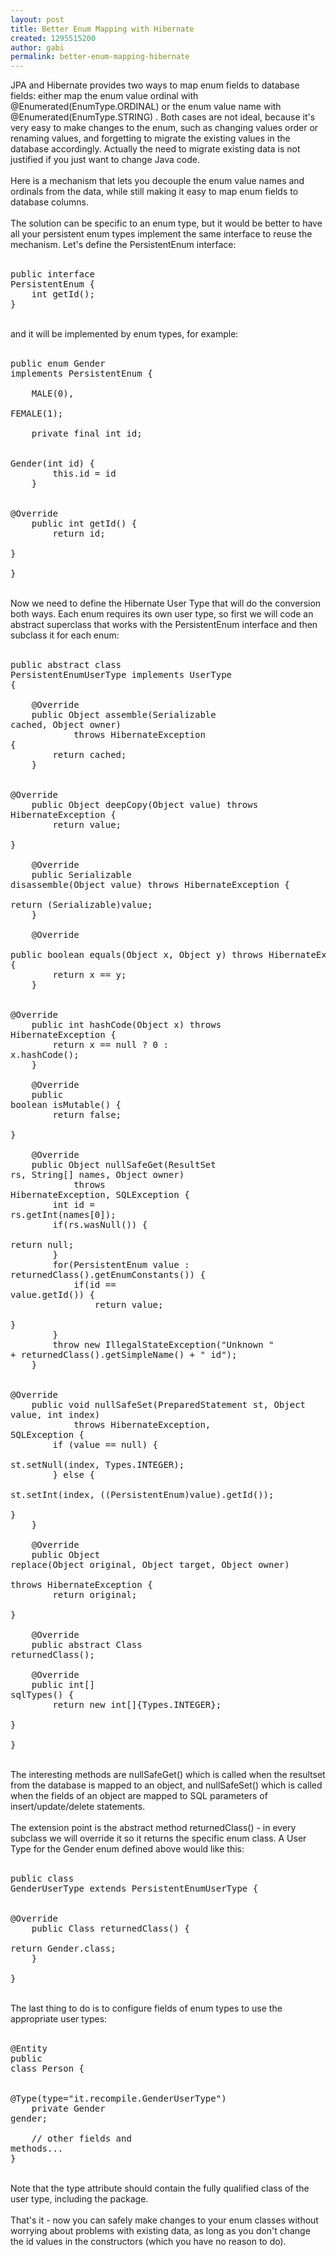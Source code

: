 ```yaml
---
layout: post
title: Better Enum Mapping with Hibernate
created: 1295515200
author: gabi
permalink: better-enum-mapping-hibernate
---
```

JPA and Hibernate provides two ways to map enum fields to database fields: either map the enum value ordinal with @Enumerated(EnumType.ORDINAL) or the enum value name with @Enumerated(EnumType.STRING) . Both cases are not ideal, because it's very easy to make changes to the enum, such as changing values order or renaming values, and forgetting to migrate the existing values in the database accordingly. Actually the need to migrate existing data is not justified if you just want to change Java code.<br /><br />Here is a mechanism that lets you decouple the enum value names and ordinals from the data, while still making it easy to map enum fields to database columns.<br /><br />The solution can be specific to an enum type, but it would be better to have all your persistent enum types implement the same interface to reuse the mechanism. Let's define the PersistentEnum interface:<br /><br /><pre class="brush: java">public interface PersistentEnum {<br />    int getId();<br />}<br /></pre><br />and it will be implemented by enum types, for example:<br /><br /><pre class="brush: java">public enum Gender implements PersistentEnum {<br /><br />    MALE(0),<br />    FEMALE(1);<br /><br />    private final int id;<br /><br />    Gender(int id) {<br />        this.id = id<br />    }<br /><br />    @Override<br />    public int getId() {<br />        return id;<br />    }<br /><br />}<br /></pre><br />Now we need to define the Hibernate User Type that will do the conversion both ways. Each enum requires its own user type, so first we will code an abstract superclass that works with the PersistentEnum interface and then subclass it for each enum:<br /><br /><pre class="brush: java">public abstract class PersistentEnumUserType<T extends PersistentEnum> implements UserType {<br /><br />    @Override<br />    public Object assemble(Serializable cached, Object owner)<br />            throws HibernateException {<br />        return cached;<br />    }<br /><br />    @Override<br />    public Object deepCopy(Object value) throws HibernateException {<br />        return value;<br />    }<br /><br />    @Override<br />    public Serializable disassemble(Object value) throws HibernateException {<br />        return (Serializable)value;<br />    }<br /><br />    @Override<br />    public boolean equals(Object x, Object y) throws HibernateException {<br />        return x == y;<br />    }<br /><br />    @Override<br />    public int hashCode(Object x) throws HibernateException {<br />        return x == null ? 0 : x.hashCode();<br />    }<br /><br />    @Override<br />    public boolean isMutable() {<br />        return false;<br />    }<br /><br />    @Override<br />    public Object nullSafeGet(ResultSet rs, String[] names, Object owner)<br />            throws HibernateException, SQLException {<br />        int id = rs.getInt(names[0]);<br />        if(rs.wasNull()) {<br />            return null;<br />        }<br />        for(PersistentEnum value : returnedClass().getEnumConstants()) {<br />            if(id == value.getId()) {<br />                return value;<br />            }<br />        }<br />        throw new IllegalStateException("Unknown " + returnedClass().getSimpleName() + " id");<br />    }<br /><br />    @Override<br />    public void nullSafeSet(PreparedStatement st, Object value, int index)<br />            throws HibernateException, SQLException {<br />        if (value == null) {<br />            st.setNull(index, Types.INTEGER);<br />        } else {<br />            st.setInt(index, ((PersistentEnum)value).getId());<br />        }<br />    }<br /><br />    @Override<br />    public Object replace(Object original, Object target, Object owner)<br />            throws HibernateException {<br />        return original;<br />    }<br /><br />    @Override<br />    public abstract Class<T> returnedClass();<br /><br />    @Override<br />    public int[] sqlTypes() {<br />        return new int[]{Types.INTEGER};<br />    }<br /><br />}<br /></pre><br />The interesting methods are nullSafeGet() which is called when the resultset from the database is mapped to an object, and nullSafeSet() which is called when the fields of an object are mapped to SQL parameters of insert/update/delete statements.<br /><br />The extension point is the abstract method returnedClass() - in every subclass we will override it so it returns the specific enum class. A User Type for the Gender enum defined above would like this:<br /><br /><pre class="brush: java">public class GenderUserType extends PersistentEnumUserType<Gender> {<br /><br />    @Override<br />    public Class<Gender> returnedClass() {<br />        return Gender.class;<br />    }<br /><br />}<br /></pre><br />The last thing to do is to configure fields of enum types to use the appropriate user types:<br /><br /><pre class="brush: java">@Entity<br />public class Person {<br /><br />    @Type(type="it.recompile.GenderUserType")<br />    private Gender gender;<br /><br />    // other fields and methods...<br />}<br /></pre><br />Note that the type attribute should contain the fully qualified class of the user type, including the package.<br /><br />That's it - now you can safely make changes to your enum classes without worrying about problems with existing data, as long as you don't change the id values in the constructors (which you have no reason to do).
